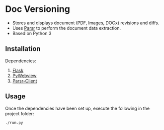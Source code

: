 # Doc Versioning

- Stores and displays document (PDF, Images, DOCx) revisions and diffs.
- Uses [Parsr](http://par.sr) to perform the document data extraction.
- Based on Python 3

## Installation

Dependencies:
1. [Flask](https://flask.palletsprojects.com/en/1.1.x/installation/#install-flask)
2. [PyWebview](https://pywebview.flowrl.com/guide/installation.html#dependencies)
3. [Parsr-Client](https://pypi.org/project/parsr-client/)

## Usage

Once the dependencies have been set up, execute the following in the project folder:

``` sh
./run.py
```
